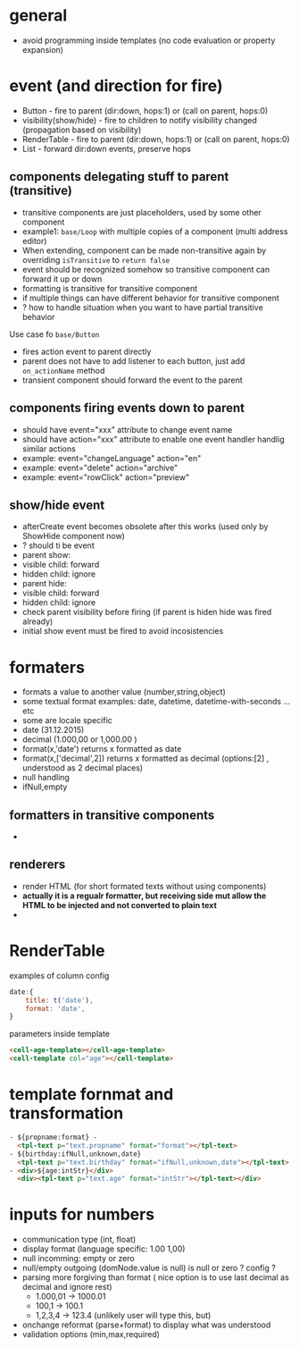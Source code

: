 # general
 - avoid programming inside templates (no code evaluation or property expansion)

# event (and direction for fire)
 - Button - fire to parent (dir:down, hops:1) or (call on parent, hops:0)
 - visibility(show/hide) - fire to children to notify visibility changed (propagation based on visibility)
 - RenderTable - fire to parent (dir:down, hops:1) or (call on parent, hops:0)
 - List - forward dir:down events, preserve hops

## components delegating stuff to parent (transitive)
 - transitive components are just placeholders, used by some other component
  - example1: `base/Loop` with multiple copies of a component (multi address editor)
 - When extending, component can be made non-transitive again by overriding `isTransitive` to `return false`
 - event should be recognized somehow so transitive component can forward it up or down
 - formatting is transitive for transitive component
 - if multiple things can have different behavior for transitive component
  - ? how to handle situation when you want to have partial transitive behavior

Use case fo `base/Button` 
 - fires action event to parent directly
 - parent does not have to add listener to each button, just add `on_actionName` method
 - transient component should forward the event to the parent

## components firing events down to parent
 - should have event="xxx" attribute to change event name
 - should have action="xxx" attribute to enable one event handler handlig similar actions
  - example: event="changeLanguage" action="en"
  - example: event="delete" action="archive"
  - example: event="rowClick" action="preview"


## show/hide event
 - afterCreate event becomes obsolete after this works (used only by ShowHide component now)
 - ? should ti be event
 - parent show:
  - visible child: forward
  - hidden  child: ignore
 - parent hide:
  - visible child: forward
  - hidden  child: ignore
 - check parent visibility before firing (if parent is hiden hide was fired already)
 - initial show event must be fired to avoid incosistencies

# formaters
 - formats a value to another value (number,string,object) 
 - some textual format examples: date, datetime, datetime-with-seconds ... etc 
 - some are locale specific
  - date (31.12.2015)
  - decimal (1.000,00 or 1,000.00 )
 - format(x,'date') returns x formatted as date 
 - format(x,['decimal',2]) returns x formatted as decimal (options:[2] , understood as 2 decimal places)
 - null handling
  - ifNull,empty 

## formatters in transitive components
 - 

## renderers
 - render HTML (for short formated texts without using components)
 - __actually it is a regualr formatter, but receiving side mut allow the HTML to be injected and not converted to plain text__
 - 

# RenderTable
examples of column config
```javascript
date:{
    title: t('date'),
    format: 'date',
}
```

parameters inside template
```html
<cell-age-template></cell-age-template>
<cell-template col="age"></cell-template>
```

# template fornmat and transformation
```html
- ${propname:format} -
  <tpl-text p="text.propname" format="format"></tpl-text>
- ${birthday:ifNull,unknown,date}
  <tpl-text p="text.birthday" format="ifNull,unknown,date"></tpl-text>
- <div>${age:intStr}</div>
  <div><tpl-text p="text.age" format="intStr"></tpl-text></div>
```

# inputs for numbers
 - communication type (int, float)
  - display format (language specific: 1.00 1,00)
  - null incomming: empty or zero
  - null/empty outgoing (domNode.value is null) is null or zero ? config ?
  - parsing more forgiving than format ( nice option is to use last decimal as decimal and ignore rest)
    - 1.000,01 -> 1000.01
    - 100,1 -> 100.1
    - 1,2,3,4 -> 123.4 (unlikely user will type this, but)
  - onchange reformat (parse+format) to display what was understood
  - validation options (min,max,required)



